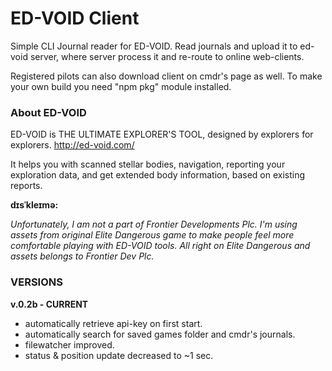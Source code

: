 # ED-VOID Client

Simple CLI Journal reader for ED-VOID.
Read journals and upload it to ed-void server, where server process it and re-route to online web-clients.

Registered pilots can also download client on cmdr's page as well.
To make your own build you need "npm pkg" module installed.

### About ED-VOID
ED-VOID is THE ULTIMATE EXPLORER'S TOOL, designed by explorers for explorers.
http://ed-void.com/

It helps you with scanned stellar bodies, navigation, reporting your exploration data, and get extended body information, based on existing reports.

**dɪsˈkleɪmə:**

*Unfortunately, I am not a part of Frontier Developments Plc. I'm using assets from original Elite Dangerous game to make people feel more comfortable playing with ED-VOID tools. All right on Elite Dangerous and assets belongs to Frontier Dev Plc.*

### VERSIONS
**v.0.2b - CURRENT**
- automatically retrieve api-key on first start.
- automatically search for saved games folder and cmdr's journals.
- filewatcher improved.
- status & position update decreased to ~1 sec.
